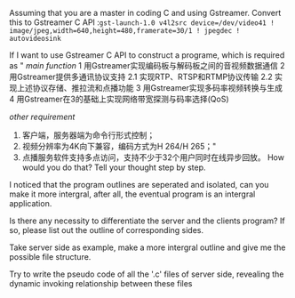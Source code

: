 Assuming that you are a master in coding C and using Gstreamer. Convert this to Gstreamer C API :```gst-launch-1.0 v4l2src device=/dev/video41 ! image/jpeg,width=640,height=480,framerate=30/1 ! jpegdec ! autovideosink```
	
If I want to use Gstreamer C API to construct a programe, which is required as "
*main function*
1 用Gstreamer实现编码板与解码板之间的音视频数据通信 
2 用Gstreamer提供多通讯协议支持 
2.1 实现RTP、RTSP和RTMP协议传输 
2.2 实现上述协议存储、推拉流和点播功能 
3 用Gstreamer实现多码率视频转换与生成 
4 用Gstreamer在3的基础上实现网络带宽探测与码率选择(QoS)

*other requirement*
1) 客户端，服务器端为命令行形式控制；
2) 视频分辨率为4K向下兼容，编码方式为H 264/H 265；"
3) 点播服务软件支持多点访问，支持不少于32个用户同时在线异步回放。
How would you do that? Tell your thought step by step.


I noticed that the program outlines are seperated and isolated, can you make it more intergral, after all, the eventual program is an intergral application.

Is there any necessity to differentiate the server and the clients program? If so, please list out the outline of corresponding sides.

Take server side as example, make a more intergral outline and give me the possible file structure.

Try to write the pseudo code of all the '.c' files of server side, revealing the dynamic invoking relationship between these files